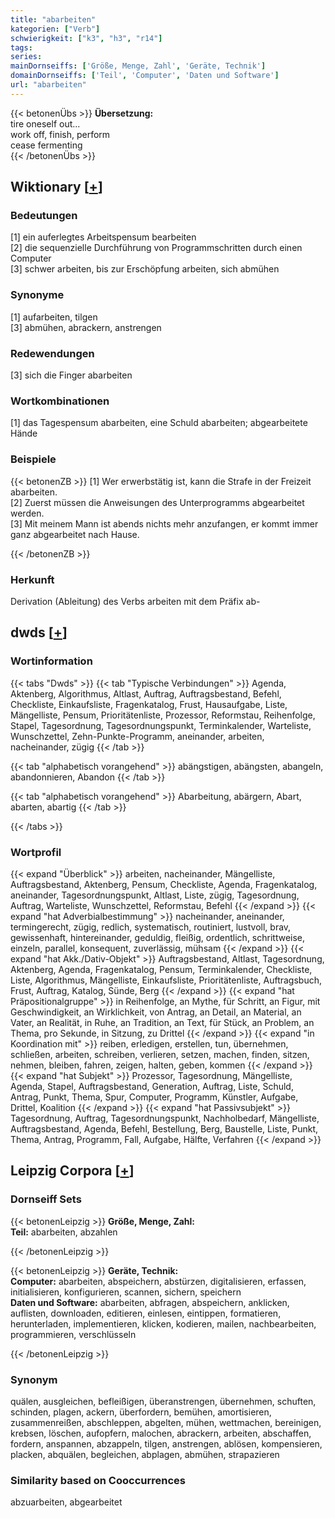 ```yaml
---
title: "abarbeiten"
kategorien: ["Verb"]
schwierigkeit: ["k3", "h3", "r14"]
tags:
series:
mainDornseiffs: ['Größe, Menge, Zahl', 'Geräte, Technik']
domainDornseiffs: ['Teil', 'Computer', 'Daten und Software']
url: "abarbeiten"
---
```


{{< betonenÜbs >}}
**Übersetzung:**  
tire  oneself out...  
work off, finish, perform  
cease fermenting  
{{< /betonenÜbs >}}

## Wiktionary [[+](https://de.wiktionary.org/wiki/abarbeiten)]

### Bedeutungen
[1] ein auferlegtes Arbeitspensum bearbeiten  
[2] die sequenzielle Durchführung von Programmschritten durch einen Computer  
[3] schwer arbeiten, bis zur Erschöpfung arbeiten, sich abmühen  

### Synonyme
[1] aufarbeiten, tilgen  
[3] abmühen, abrackern, anstrengen  

### Redewendungen
[3] sich die Finger abarbeiten  

### Wortkombinationen
[1] das Tagespensum abarbeiten, eine Schuld abarbeiten; abgearbeitete Hände  

### Beispiele
{{< betonenZB >}}
[1] Wer erwerbstätig ist, kann die Strafe in der Freizeit abarbeiten.  
[2] Zuerst müssen die Anweisungen des Unterprogramms abgearbeitet werden.  
[3] Mit meinem Mann ist abends nichts mehr anzufangen, er kommt immer ganz abgearbeitet nach Hause.  

{{< /betonenZB >}}
### Herkunft
Derivation (Ableitung) des Verbs arbeiten mit dem Präfix ab-  



## dwds [[+](https://www.dwds.de/wb/abarbeiten)]

### Wortinformation
{{< tabs "Dwds" >}}
{{< tab "Typische Verbindungen" >}}
Agenda, Aktenberg, Algorithmus, Altlast, Auftrag, Auftragsbestand, Befehl, Checkliste, Einkaufsliste, Fragenkatalog, Frust, Hausaufgabe, Liste, Mängelliste, Pensum, Prioritätenliste, Prozessor, Reformstau, Reihenfolge, Stapel, Tagesordnung, Tagesordnungspunkt, Terminkalender, Warteliste, Wunschzettel, Zehn-Punkte-Programm, aneinander, arbeiten, nacheinander, zügig
{{< /tab >}}

{{< tab "alphabetisch vorangehend" >}}
abängstigen, abängsten, abangeln, abandonnieren, Abandon
{{< /tab >}}

{{< tab "alphabetisch vorangehend" >}}
Abarbeitung, abärgern, Abart, abarten, abartig
{{< /tab >}}

{{< /tabs >}}

### Wortprofil
{{< expand "Überblick" >}} arbeiten, nacheinander, Mängelliste, Auftragsbestand, Aktenberg, Pensum, Checkliste, Agenda, Fragenkatalog, aneinander, Tagesordnungspunkt, Altlast, Liste, zügig, Tagesordnung, Auftrag, Warteliste, Wunschzettel, Reformstau, Befehl {{< /expand >}}
{{< expand "hat Adverbialbestimmung" >}} nacheinander, aneinander, termingerecht, zügig, redlich, systematisch, routiniert, lustvoll, brav, gewissenhaft, hintereinander, geduldig, fleißig, ordentlich, schrittweise, einzeln, parallel, konsequent, zuverlässig, mühsam {{< /expand >}}
{{< expand "hat Akk./Dativ-Objekt" >}} Auftragsbestand, Altlast, Tagesordnung, Aktenberg, Agenda, Fragenkatalog, Pensum, Terminkalender, Checkliste, Liste, Algorithmus, Mängelliste, Einkaufsliste, Prioritätenliste, Auftragsbuch, Frust, Auftrag, Katalog, Sünde, Berg {{< /expand >}}
{{< expand "hat Präpositionalgruppe" >}} in Reihenfolge, an Mythe, für Schritt, an Figur, mit Geschwindigkeit, an Wirklichkeit, von Antrag, an Detail, an Material, an Vater, an Realität, in Ruhe, an Tradition, an Text, für Stück, an Problem, an Thema, pro Sekunde, in Sitzung, zu Drittel {{< /expand >}}
{{< expand "in Koordination mit" >}} reiben, erledigen, erstellen, tun, übernehmen, schließen, arbeiten, schreiben, verlieren, setzen, machen, finden, sitzen, nehmen, bleiben, fahren, zeigen, halten, geben, kommen {{< /expand >}}
{{< expand "hat Subjekt" >}} Prozessor, Tagesordnung, Mängelliste, Agenda, Stapel, Auftragsbestand, Generation, Auftrag, Liste, Schuld, Antrag, Punkt, Thema, Spur, Computer, Programm, Künstler, Aufgabe, Drittel, Koalition {{< /expand >}}
{{< expand "hat Passivsubjekt" >}} Tagesordnung, Auftrag, Tagesordnungspunkt, Nachholbedarf, Mängelliste, Auftragsbestand, Agenda, Befehl, Bestellung, Berg, Baustelle, Liste, Punkt, Thema, Antrag, Programm, Fall, Aufgabe, Hälfte, Verfahren {{< /expand >}}

## Leipzig Corpora [[+](https://corpora.uni-leipzig.de/en/res?word=abarbeiten&corpusId=deu_newscrawl-public_2018)]

### Dornseiff Sets
{{< betonenLeipzig >}}
**Größe, Menge, Zahl:**  
**Teil:** abarbeiten, abzahlen  

{{< /betonenLeipzig >}}


{{< betonenLeipzig >}}
**Geräte, Technik:**  
**Computer:** abarbeiten, abspeichern, abstürzen, digitalisieren, erfassen, initialisieren, konfigurieren, scannen, sichern, speichern  
**Daten und Software:** abarbeiten, abfragen, abspeichern, anklicken, auflisten, downloaden, editieren, einlesen, eintippen, formatieren, herunterladen, implementieren, klicken, kodieren, mailen, nachbearbeiten, programmieren, verschlüsseln  

{{< /betonenLeipzig >}}

### Synonym
quälen, ausgleichen, befleißigen, überanstrengen, übernehmen, schuften, schinden, plagen, ackern, überfordern, bemühen, amortisieren, zusammenreißen, abschleppen, abgelten, mühen, wettmachen, bereinigen, krebsen, löschen, aufopfern, malochen, abrackern, arbeiten, abschaffen, fordern, anspannen, abzappeln, tilgen, anstrengen, ablösen, kompensieren, placken, abquälen, begleichen, abplagen, abmühen, strapazieren


### Similarity based on Cooccurrences
abzuarbeiten, abgearbeitet

